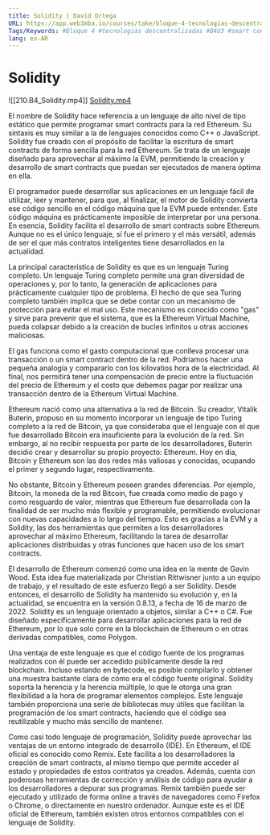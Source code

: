 ```yaml
---
title: Solidity | David Ortega
URL: https://app.web3mba.io/courses/take/bloque-4-tecnologias-descentralizadas/lessons/39251541-3-5-solidity-david-ortega
Tags/Keywords: #Bloque 4 #tecnologias descentralizadas #B4U3 #smart contracts #Solidity #David Ortega
lang: es-AR
---
```

# Solidity
![[210.B4_Solidity.mp4]]
[Solidity.mp4](https://app.web3mba.io?wvideo=o1yv9r7686)

El nombre de Solidity hace referencia a un lenguaje de alto nivel de tipo estático que permite programar smart contracts para la red Ethereum. Su sintaxis es muy similar a la de lenguajes conocidos como C++ o JavaScript. Solidity fue creado con el propósito de facilitar la escritura de smart contracts de forma sencilla para la red Ethereum. Se trata de un lenguaje diseñado para aprovechar al máximo la EVM, permitiendo la creación y desarrollo de smart contracts que puedan ser ejecutados de manera óptima en ella.

El programador puede desarrollar sus aplicaciones en un lenguaje fácil de utilizar, leer y mantener, para que, al finalizar, el motor de Solidity convierta ese código sencillo en el código máquina que la EVM puede entender. Este código máquina es prácticamente imposible de interpretar por una persona. En esencia, Solidity facilita el desarrollo de smart contracts sobre Ethereum. Aunque no es el único lenguaje, sí fue el primero y el más versátil, además de ser el que más contratos inteligentes tiene desarrollados en la actualidad.

La principal característica de Solidity es que es un lenguaje Turing completo. Un lenguaje Turing completo permite una gran diversidad de operaciones y, por lo tanto, la generación de aplicaciones para prácticamente cualquier tipo de problema. El hecho de que sea Turing completo también implica que se debe contar con un mecanismo de protección para evitar el mal uso. Este mecanismo es conocido como "gas" y sirve para prevenir que el sistema, que es la Ethereum Virtual Machine, pueda colapsar debido a la creación de bucles infinitos u otras acciones maliciosas.

El gas funciona como el gasto computacional que conlleva procesar una transacción o un smart contract dentro de la red. Podríamos hacer una pequeña analogía y compararlo con los kilovatios hora de la electricidad. Al final, nos permitirá tener una compensación de precio entre la fluctuación del precio de Ethereum y el costo que debemos pagar por realizar una transacción dentro de la Ethereum Virtual Machine.

Ethereum nació como una alternativa a la red de Bitcoin. Su creador, Vitalik Buterin, propuso en su momento incorporar un lenguaje de tipo Turing completo a la red de Bitcoin, ya que consideraba que el lenguaje con el que fue desarrollado Bitcoin era insuficiente para la evolución de la red. Sin embargo, al no recibir respuesta por parte de los desarrolladores, Buterin decidió crear y desarrollar su propio proyecto: Ethereum. Hoy en día, Bitcoin y Ethereum son las dos redes más valiosas y conocidas, ocupando el primer y segundo lugar, respectivamente.

No obstante, Bitcoin y Ethereum poseen grandes diferencias. Por ejemplo, Bitcoin, la moneda de la red Bitcoin, fue creada como medio de pago y como resguardo de valor, mientras que Ethereum fue desarrollada con la finalidad de ser mucho más flexible y programable, permitiendo evolucionar con nuevas capacidades a lo largo del tiempo. Esto es gracias a la EVM y a Solidity, las dos herramientas que permiten a los desarrolladores aprovechar al máximo Ethereum, facilitando la tarea de desarrollar aplicaciones distribuidas y otras funciones que hacen uso de los smart contracts.

El desarrollo de Ethereum comenzó como una idea en la mente de Gavin Wood. Esta idea fue materializada por Christian Rittwisner junto a un equipo de trabajo, y el resultado de este esfuerzo llegó a ser Solidity. Desde entonces, el desarrollo de Solidity ha mantenido su evolución y, en la actualidad, se encuentra en la versión 0.8.13, a fecha de 16 de marzo de 2022. Solidity es un lenguaje orientado a objetos, similar a C++ o C#. Fue diseñado específicamente para desarrollar aplicaciones para la red de Ethereum, por lo que solo corre en la blockchain de Ethereum o en otras derivadas compatibles, como Polygon.

Una ventaja de este lenguaje es que el código fuente de los programas realizados con él puede ser accedido públicamente desde la red blockchain. Incluso estando en bytecode, es posible compilarlo y obtener una muestra bastante clara de cómo era el código fuente original. Solidity soporta la herencia y la herencia múltiple, lo que le otorga una gran flexibilidad a la hora de programar elementos complejos. Este lenguaje también proporciona una serie de bibliotecas muy útiles que facilitan la programación de los smart contracts, haciendo que el código sea reutilizable y mucho más sencillo de mantener.

Como casi todo lenguaje de programación, Solidity puede aprovechar las ventajas de un entorno integrado de desarrollo (IDE). En Ethereum, el IDE oficial es conocido como Remix. Este facilita a los desarrolladores la creación de smart contracts, al mismo tiempo que permite acceder al estado y propiedades de estos contratos ya creados. Además, cuenta con poderosas herramientas de corrección y análisis de código para ayudar a los desarrolladores a depurar sus programas. Remix también puede ser ejecutado y utilizado de forma online a través de navegadores como Firefox o Chrome, o directamente en nuestro ordenador. Aunque este es el IDE oficial de Ethereum, también existen otros entornos compatibles con el lenguaje de Solidity.